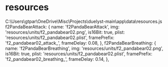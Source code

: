 # resources


C:\Users\gtpar\OneDrive\Misc\Projects\duelyst-main\app\data\resources.js
  f2PandaBearAttack: {
    name: 'f2PandaBearAttack', img: 'resources/units/f2_pandabear02.png', is16Bit: true, plist: 'resources/units/f2_pandabear02.plist', framePrefix: 'f2_pandabear02_attack_', frameDelay: 0.08,
  },
  f2PandaBearBreathing: {
    name: 'f2PandaBearBreathing', img: 'resources/units/f2_pandabear02.png', is16Bit: true, plist: 'resources/units/f2_pandabear02.plist', framePrefix: 'f2_pandabear02_breathing_', frameDelay: 0.14,
  },


